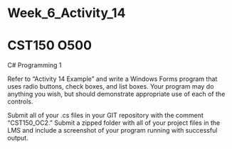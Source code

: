 # Week_6_Activity_14
# CST150 O500
C# Programming 1

Refer to “Activity 14 Example” and write a Windows Forms program that uses radio buttons, check boxes, and list boxes. Your program may do anything you wish, but should demonstrate appropriate use of each of the controls.

Submit all of your .cs files in your GIT repository with the comment “CST150_OC2.” Submit a zipped folder with all of your project files in the LMS and include a screenshot of your program running with successful output.
